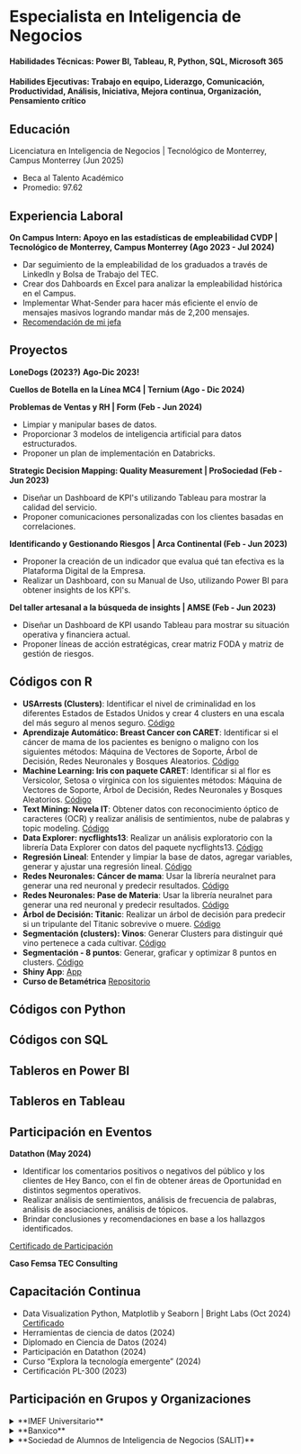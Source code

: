 # Especialista en Inteligencia de Negocios

#### Habilidades Técnicas: Power BI, Tableau, R, Python, SQL, Microsoft 365
#### Habilides Ejecutivas: Trabajo en equipo, Liderazgo, Comunicación, Productividad, Análisis, Iniciativa, Mejora continua, Organización, Pensamiento crítico

## Educación
Licenciatura en Inteligencia de Negocios | Tecnológico de Monterrey, Campus Monterrey (Jun 2025)
- Beca al Talento Académico 
- Promedio: 97.62

## Experiencia Laboral
**On Campus Intern: Apoyo en las estadísticas de empleabilidad CVDP | Tecnológico de Monterrey, Campus Monterrey (Ago 2023 - Jul 2024)**
- Dar seguimiento de la empleabilidad de los graduados a través de LinkedIn y Bolsa de Trabajo del TEC.
- Crear dos Dahboards en Excel para analizar la empleabilidad histórica en el Campus.
- Implementar What-Sender para hacer más eficiente el envío de mensajes masivos logrando mandar más de 2,200 mensajes.
- [Recomendación de mi jefa](https://www.linkedin.com/in/nayeli-pe%C3%B1a-mart%C3%ADnez-7a48b9221/details/recommendations/)


## Proyectos
**LoneDogs (2023?)**
**Ago-Dic 2023!**

**Cuellos de Botella en la Línea MC4 | Ternium (Ago - Dic 2024)**


**Problemas de Ventas y RH | Form (Feb - Jun 2024)**
- Limpiar y manipular bases de datos.
- Proporcionar 3 modelos de inteligencia artificial para datos estructurados.
- Proponer un plan de implementación en Databricks.

**Strategic Decision Mapping: Quality Measurement | ProSociedad (Feb - Jun 2023)**
- Diseñar un Dashboard de KPI's utilizando Tableau para mostrar la calidad del servicio.
- Proponer comunicaciones personalizadas con los clientes basadas en correlaciones.

**Identificando y Gestionando Riesgos | Arca Continental (Feb - Jun 2023)**
- Proponer la creación de un indicador que evalua qué tan efectiva es la Plataforma Digital de la Empresa.
- Realizar un Dashboard, con su Manual de Uso, utilizando Power BI para obtener insights de los KPI's.

**Del taller artesanal a la búsqueda de insights | AMSE (Feb - Jun 2023)**
- Diseñar un Dashboard de KPI usando Tableau para mostrar su situación operativa y financiera actual.
- Proponer líneas de acción estratégicas, crear matriz FODA y matriz de gestión de riesgos.

## Códigos con R

- **USArrests (Clusters)**: Identificar el nivel de criminalidad en los diferentes Estados de Estados Unidos y crear 4 clusters en una escala del más seguro al menos seguro. 
[Código](https://rpubs.com/NayeliPM/1156426)
- **Aprendizaje Automático: Breast Cancer con CARET**: Identificar si el cáncer de mama de los pacientes es benigno o maligno con los siguientes métodos: Máquina de Vectores de Soporte, Árbol de Decisión, Redes Neuronales y Bosques Aleatorios. 
[Código](https://rpubs.com/NayeliPM/1156421)
- **Machine Learning: Iris con paquete CARET**: Identificar si al flor es Versicolor, Setosa o virginica con los siguientes métodos: Máquina de Vectores de Soporte, Árbol de Decisión, Redes Neuronales y Bosques Aleatorios. 
[Código](https://rpubs.com/NayeliPM/1156418)
- **Text Mining: Novela IT**: Obtener datos con reconocimiento óptico de caracteres (OCR) y realizar análisis de sentimientos, nube de palabras y topic modeling. 
[Código](https://rpubs.com/NayeliPM/1156410)
- **Data Explorer: nycflights13**: Realizar un análisis exploratorio con la librería Data Explorer con datos del paquete nycflights13. 
[Código](https://rpubs.com/NayeliPM/1156361)
- **Regresión Lineal**: Entender y limpiar la base de datos, agregar variables, generar y ajustar una regresión lineal. 
[Código](https://rpubs.com/NayeliPM/1156335)
- **Redes Neuronales: Cáncer de mama**: Usar la librería neuralnet para generar una red neuronal y predecir resultados. 
[Código](https://rpubs.com/NayeliPM/)
- **Redes Neuronales: Pase de Materia**: Usar la librería neuralnet para generar una red neuronal y predecir resultados. 
[Código](https://rpubs.com/NayeliPM/1156319)
- **Árbol de Decisión: Titanic**: Realizar un árbol de decisión para predecir si un tripulante del Titanic sobrevive o muere. 
[Código](https://rpubs.com/NayeliPM/1156282)
- **Segmentación (clusters): Vinos**: Generar Clusters para distinguir qué vino pertenece a cada cultivar. 
[Código](https://rpubs.com/NayeliPM/vinos)
- **Segmentación - 8 puntos**: Generar, graficar y optimizar 8 puntos en clusters. 
[Código](https://rpubs.com/NayeliPM/1154418)
- **Shiny App**: [App](https://nayelipm.shinyapps.io/PanelFinal/)
- **Curso de Betamétrica** [Repositorio](https://github.com/nayeli119/proyectos_betametrica/tree/main)

## Códigos con Python

## Códigos con SQL

## Tableros en Power BI

## Tableros en Tableau

## Participación en Eventos
**Datathon (May 2024)**
- Identificar los comentarios positivos o negativos del público y los clientes de Hey Banco, con el fin de obtener áreas de Oportunidad en distintos segmentos operativos.
- Realizar análisis de sentimientos, análisis de frecuencia de palabras, análisis de asociaciones, análisis de tópicos.
- Brindar conclusiones y recomendaciones en base a los hallazgos identificados.
  
[Certificado de Participación](https://drive.google.com/file/d/1BYtz9Nvw1r-h6hhHFseb8iIb_Ty8FsFA/view?usp=sharing)

**Caso Femsa TEC Consulting**


## **Capacitación Continua**
* Data Visualization Python, Matplotlib y Seaborn | Bright Labs (Oct 2024) [Certificado](https://drive.google.com/file/d/1zV3aWYmKZ9cdsoTjHaIQ3CKdo7gWKGno/view?usp=sharing)
* Herramientas de ciencia de datos (2024)
* Diplomado en Ciencia de Datos (2024)
* Participación en Datathon (2024)
* Curso “Explora la tecnología emergente” (2024)
* Certificación PL-300 (2023)

## Participación en Grupos y Organizaciones
<details>
  <summary>**IMEF Universitario**</summary>
  - Socia IMEFU  
  - Presidenta MDL  
  - Coordinadora General del Comité Organizador del Encuentro Nacional de Mesas Directivas  
  - Presidenta Regional  
</details>

<details>
  <summary>**Banxico**</summary>
  - Enlace Universitario Banxico  
</details>

<details>
  <summary>**Sociedad de Alumnos de Inteligencia de Negocios (SALIT)**</summary>
  - Coordinadora de Finanzas  
  - Presidenta Campus Monterrey  
</details>



